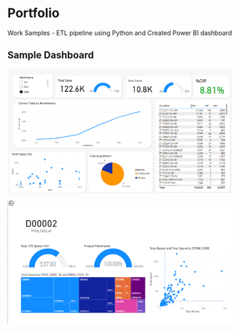 # Portfolio
Work Samples - ETL pipeline using Python and Created Power BI dashboard

## Sample Dashboard

![sample-dashboard1](./image/sample-dashboard1.png)


![sample-dashboard2](./image/sample-dashboard2.png)